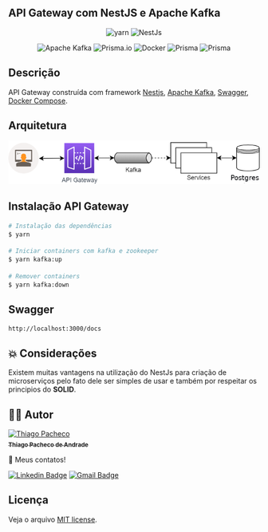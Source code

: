 ## API Gateway com NestJS e Apache Kafka

<p align="center">
<img src="https://img.shields.io/badge/yarn-%232C8EBB.svg?style=for-the-badge&logo=yarn&logoColor=white" alt="yarn" />

<img src="https://img.shields.io/badge/nestjs-%23E0234E.svg?style=for-the-badge&logo=nestjs&logoColor=white" alt="NestJs" />

<p align="center">
<img src="https://img.shields.io/badge/Apache%20Kafka-000?style=for-the-badge&logo=apachekafka" alt="Apache Kafka" />

<img src="https://img.shields.io/badge/Prisma-3982CE?style=for-the-badge&logo=Prisma&logoColor=white" alt="Prisma.io" />

<img src="https://img.shields.io/badge/docker-%230db7ed.svg?style=for-the-badge&logo=docker&logoColor=white" alt="Docker" />

<img src="https://img.shields.io/badge/postgres-%23316192.svg?style=for-the-badge&logo=postgresql&logoColor=white" alt="Prisma" />

<img src="https://img.shields.io/badge/-Swagger-%23Clojure?style=for-the-badge&logo=swagger&logoColor=white" alt="Prisma" />
  
##  Descrição
API Gateway construída com framework [Nestjs](https://nestjs.com), [Apache Kafka](https://kafka.apache.org/), [Swagger](https://swagger.io/), [Docker Compose](https://docs.docker.com/compose/).

## Arquitetura

  <img src="./.assets/diagram.png" alt="Prisma" />

## Instalação API Gateway

```bash
# Instalação das dependências
$ yarn

# Iniciar containers com kafka e zookeeper
$ yarn kafka:up

# Remover containers
$ yarn kafka:down

```

## Swagger

```url
http://localhost:3000/docs
```

## **💥 Considerações**

Existem muitas vantagens na utilização do NestJs para criação de microserviços pelo fato dele ser simples de usar e também por respeitar os principios do <strong>SOLID</strong>. 

## **👨‍🚀 Autor**

<a href="https://github.com/tpaphysics">
<img alt="Thiago Pacheco" src="https://images.weserv.nl/?url=avatars.githubusercontent.com/u/46402647?v=4?v=4&h=300&w=300&fit=cover&mask=circle&maxage=7d" width="100px"/>
  <br />
  <sub>
    <b>Thiago Pacheco de Andrade</b>
  </sub>
</a>
<br />
  
👋 Meus contatos!
  
[![Linkedin Badge](https://img.shields.io/badge/-LinkedIn-blue?style=for-the-badge&logo=Linkedin&logoColor=white&link=https://www.linkedin.com/in/thiago-pacheco-200a1a86/ )](https://www.linkedin.com/in/thiago-pacheco-200a1a86/)
[![Gmail Badge](https://img.shields.io/badge/-Gmail-c14438?style=for-the-badge&logo=Gmail&logoColor=white&link=mailto:physics.posgrad.@gmail.com )](mailto:physics.posgrad.@gmail.com)
  
##  Licença
  
  
Veja o arquivo [MIT license](LICENSE ).
